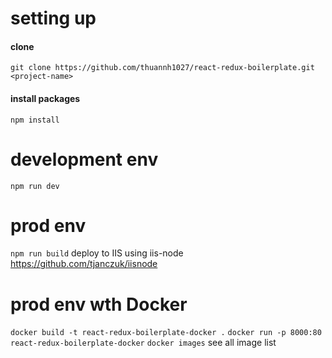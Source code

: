 # setting up
#### clone
`git clone https://github.com/thuannh1027/react-redux-boilerplate.git <project-name>`
#### install packages
`npm install`

# development env
  `npm run dev`
# prod env
  `npm run build`
  deploy to IIS using iis-node https://github.com/tjanczuk/iisnode
# prod env wth Docker
  `docker build -t react-redux-boilerplate-docker .`
  `docker run -p 8000:80 react-redux-boilerplate-docker`
  `docker images` see all image list
